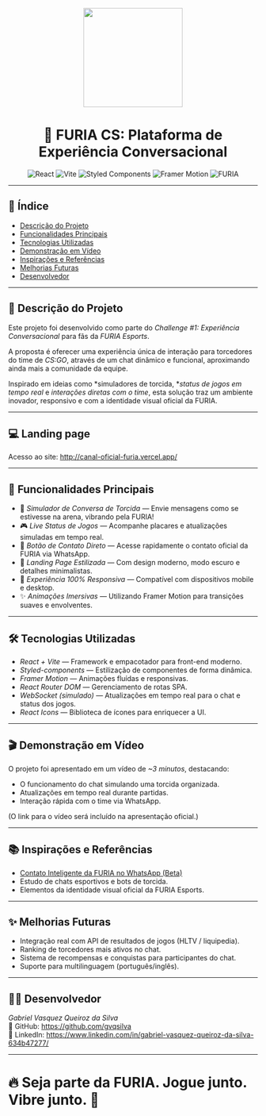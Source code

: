 <p align='center' >
  <img width="200px" loading="lazy" src = "https://github.com/user-attachments/assets/d695c364-c4b4-43a4-8826-79318f0bdb8c"/>
</p>

<h1 align="center"> 🐾 FURIA CS: Plataforma de Experiência Conversacional </h1>

<p align="center">
  <img src="https://img.shields.io/badge/React-20232A?style=for-the-badge&logo=react&logoColor=61DAFB" alt="React" />
  <img src="https://img.shields.io/badge/Vite-646CFF?style=for-the-badge&logo=vite&logoColor=white" alt="Vite" />
  <img src="https://img.shields.io/badge/Styled--Components-DB7093?style=for-the-badge&logo=styled-components&logoColor=white" alt="Styled Components" />
  <img src="https://img.shields.io/badge/Framer%20Motion-0055FF?style=for-the-badge&logo=framer&logoColor=white" alt="Framer Motion" />
  <img src="https://img.shields.io/badge/FURIA-000000?style=for-the-badge&logoColor=white" alt="FURIA" />
</p>

---

## 📑 Índice

- [Descrição do Projeto](#descrição-do-projeto)
- [Funcionalidades Principais](#funcionalidades-principais)
- [Tecnologias Utilizadas](#tecnologias-utilizadas)
- [Demonstração em Vídeo](#demonstração-em-vídeo)
- [Inspirações e Referências](#inspirações-e-referências)
- [Melhorias Futuras](#melhorias-futuras)
- [Desenvolvedor](#desenvolvedor)

---

## 📖 Descrição do Projeto

Este projeto foi desenvolvido como parte do *Challenge #1: Experiência Conversacional* para fãs da *FURIA Esports*.

A proposta é oferecer uma experiência única de interação para torcedores do time de *CS:GO*, através de um chat dinâmico e funcional, aproximando ainda mais a comunidade da equipe.

Inspirado em ideias como *simuladores de torcida, **status de jogos em tempo real* e *interações diretas com o time*, esta solução traz um ambiente inovador, responsivo e com a identidade visual oficial da FURIA.

---

## 💻 Landing page

Acesso ao site: http://canal-oficial-furia.vercel.app/

---

## 🚀 Funcionalidades Principais

- 💬 *Simulador de Conversa de Torcida* — Envie mensagens como se estivesse na arena, vibrando pela FURIA!
- 🎮 *Live Status de Jogos* — Acompanhe placares e atualizações simuladas em tempo real.
- 🤝 *Botão de Contato Direto* — Acesse rapidamente o contato oficial da FURIA via WhatsApp.
- 🖤 *Landing Page Estilizada* — Com design moderno, modo escuro e detalhes minimalistas.
- 📱 *Experiência 100% Responsiva* — Compatível com dispositivos mobile e desktop.
- ✨ *Animações Imersivas* — Utilizando Framer Motion para transições suaves e envolventes.

---

## 🛠️ Tecnologias Utilizadas

- *React + Vite* — Framework e empacotador para front-end moderno.
- *Styled-components* — Estilização de componentes de forma dinâmica.
- *Framer Motion* — Animações fluídas e responsivas.
- *React Router DOM* — Gerenciamento de rotas SPA.
- *WebSocket (simulado)* — Atualizações em tempo real para o chat e status dos jogos.
- *React Icons* — Biblioteca de ícones para enriquecer a UI.

---

## 🎬 Demonstração em Vídeo

O projeto foi apresentado em um vídeo de *~3 minutos*, destacando:
- O funcionamento do chat simulando uma torcida organizada.
- Atualizações em tempo real durante partidas.
- Interação rápida com o time via WhatsApp.

(O link para o vídeo será incluído na apresentação oficial.)

---

## 📚 Inspirações e Referências

- [Contato Inteligente da FURIA no WhatsApp (Beta)](https://wa.me/5511993404466)
- Estudo de chats esportivos e bots de torcida.
- Elementos da identidade visual oficial da FURIA Esports.

---

## ✨ Melhorias Futuras

- Integração real com API de resultados de jogos (HLTV / liquipedia).
- Ranking de torcedores mais ativos no chat.
- Sistema de recompensas e conquistas para participantes do chat.
- Suporte para multilinguagem (português/inglês).

---

## 🧑‍💻 Desenvolvedor

*Gabriel Vasquez Queiroz da Silva*  
💼 GitHub: https://github.com/gvqsilva  
🔗 LinkedIn: https://www.linkedin.com/in/gabriel-vasquez-queiroz-da-silva-634b47277/

---

# 🔥 Seja parte da FURIA. Jogue junto. Vibre junto. 🐾
